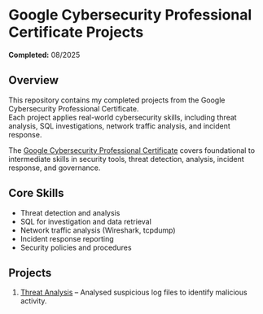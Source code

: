 # Google Cybersecurity Professional Certificate Projects 

**Completed:** 08/2025  

## Overview
This repository contains my completed projects from the Google Cybersecurity Professional Certificate.  
Each project applies real-world cybersecurity skills, including threat analysis, SQL investigations, network traffic analysis, and incident response.

The [Google Cybersecurity Professional Certificate](https://www.coursera.org/professional-certificates/google-cybersecurity) covers foundational to intermediate skills in security tools, threat detection, analysis, incident response, and governance. 

## Core Skills
- Threat detection and analysis
- SQL for investigation and data retrieval
- Network traffic analysis (Wireshark, tcpdump)
- Incident response reporting
- Security policies and procedures

## Projects
1. [Threat Analysis](01-threat-analysis/) – Analysed suspicious log files to identify malicious activity.
